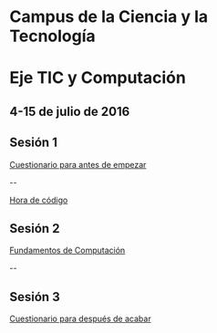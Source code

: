 # Campus de la Ciencia y la Tecnología 
# Eje TIC y Computación 

**4-15 de julio de 2016**
--
## Sesión 1
<a href="http://goo.gl/forms/fpCAgAlIH21mb38x2" target="_blank">Cuestionario para antes de empezar</a>

--

<a href="https://studio.code.org" target="_blank">Hora de código</a>


## Sesión 2

<a href="http://studio.code.org/sections/ZYSWPT" target="_blank">Fundamentos de Computación</a>

--

## Sesión 3

<a href="http://goo.gl/forms/r9ueqeTKVJspsYIm1" target="_blank">Cuestionario para después de acabar</a>



